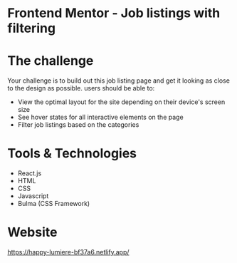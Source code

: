 # Frontend Mentor - Job listings with filtering

# The challenge
Your challenge is to build out this job listing page and get it looking as close to the design as possible.
users should be able to:
- View the optimal layout for the site depending on their device's screen size
- See hover states for all interactive elements on the page
- Filter job listings based on the categories

# Tools & Technologies
- React.js
- HTML
- CSS
- Javascript
- Bulma (CSS Framework)

# Website
https://happy-lumiere-bf37a6.netlify.app/

